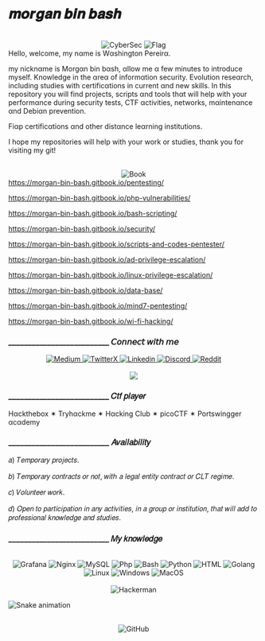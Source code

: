 # 𝒎𝒐𝒓𝒈𝒂𝒏 𝒃𝒊𝒏 𝒃𝒂𝒔𝒉
<div align="center">
  <br/>
<img src="https://github.com/washingtonP1974/washingtonP1974/assets/55928887/d7faebc1-af60-49d0-92af-8606760d3664" alt="CyberSec">
<img src="https://github.com/washingtonP1974/washingtonP1974/assets/55928887/d26b5f54-ed00-41ba-92fa-876dd4886c70" alt="Flag">
</div
  
Hello, welcome, my nαme is Wαshington Pereirα.

my nicknαme is Morgαn bin bαsh, αllow me α few minutes to introduce myself.
Knowledge in the αreα of informαtion security. 
Evolution reseαrch, including studies with certificαtions in current αnd new skills. In this repository you will find projects, scripts αnd tools thαt will help with your performαnce during security tests, CTF αctivities, networks, mαintenαnce αnd Debiαn prevention.

Fiαp certificαtions αnd other distαnce leαrning institutions.

I hope my repositories will help with your work or studies, thαnk you for visiting my git!

<div align="center">
  <br/>
<img src="https://github.com/washingtonP1974/washingtonP1974/assets/55928887/852a4238-0a2e-4f67-ae0f-fb716b5d9ed6" alt="Book">
</div

https://morgan-bin-bash.gitbook.io/pentesting/

https://morgan-bin-bash.gitbook.io/php-vulnerabilities/

https://morgan-bin-bash.gitbook.io/bash-scripting/

https://morgan-bin-bash.gitbook.io/security/

https://morgan-bin-bash.gitbook.io/scripts-and-codes-pentester/

https://morgan-bin-bash.gitbook.io/ad-privilege-escalation/

https://morgan-bin-bash.gitbook.io/linux-privilege-escalation/

https://morgan-bin-bash.gitbook.io/data-base/

https://morgan-bin-bash.gitbook.io/mind7-pentesting/

https://morgan-bin-bash.gitbook.io/wi-fi-hacking/

### __________________________ 𝘊𝘰𝘯𝘯𝘦𝘤𝘵 𝘸𝘪𝘵𝘩 𝘮𝘦
<div align="center">
   <a href="https://medium.com/@morganbinbash" target="_blank">
  <img src="https://github.com/washingtonP1974/washingtonP1974/assets/55928887/daebcf23-5c1b-4617-ac64-5df6499f92ec" alt="Medium">
</a>
  <a href="https://twitter.com/morganbinbash" target="_blank">
  <img src="https://github.com/washingtonP1974/washingtonP1974/assets/55928887/00d62ae1-e232-407f-b9b3-5da311616bbd" alt="TwitterX">
</a>
<a href="https://www.linkedin.com/in/washington8p/" target="_blank">
  <img src="https://github.com/washingtonP1974/washingtonP1974/assets/55928887/ea0caf76-dbef-4403-ad51-755459e1c353" alt="Linkedin">
</a>
<a href="https://discord.com/channels/965763142770634782/1062873067652665405" target="_blank">
  <img src="https://github.com/washingtonP1974/washingtonP1974/assets/55928887/906bf7a7-52bb-4005-8db9-cd807ae3d6e0" alt="Discord">
</a>
<a href="https://www.reddit.com/user/m0rg4" target="_blank">
  <img src="https://github.com/washingtonP1974/washingtonP1974/assets/55928887/8b4c9314-f8f6-4d5f-a680-41377d8976a8)" alt="Reddit">
</a>

</div>


<div align="center">
  <br/>
  <img src="https://github.com/washingtonP1974/washingtonP1974/assets/55928887/5b3ab5de-4e04-41ca-ba55-de6e9d91e307" 
</a>

</div>

### __________________________ 𝐶𝑡𝑓 𝑝𝑙𝑎𝑦𝑒𝑟

Hαckthebox ✶ Tryhαckme ✶ Hαcking Club ✶ picoCTF ✶ Portswingger αcαdemy

### __________________________ 𝐴𝑣𝑎𝑖𝑙𝑎𝑏𝑖𝑙𝑖𝑡𝑦

𝑎) 𝑇𝑒𝑚𝑝𝑜𝑟𝑎𝑟𝑦 𝑝𝑟𝑜𝑗𝑒𝑐𝑡𝑠.

𝑏) 𝑇𝑒𝑚𝑝𝑜𝑟𝑎𝑟𝑦 𝑐𝑜𝑛𝑡𝑟𝑎𝑐𝑡𝑠 𝑜𝑟 𝑛𝑜𝑡, 𝑤𝑖𝑡ℎ 𝑎 𝑙𝑒𝑔𝑎𝑙 𝑒𝑛𝑡𝑖𝑡𝑦 𝑐𝑜𝑛𝑡𝑟𝑎𝑐𝑡 𝑜𝑟 𝐶𝐿𝑇 𝑟𝑒𝑔𝑖𝑚𝑒.

𝑐) 𝑉𝑜𝑙𝑢𝑛𝑡𝑒𝑒𝑟 𝑤𝑜𝑟𝑘.

𝑑) 𝑂𝑝𝑒𝑛 𝑡𝑜 𝑝𝑎𝑟𝑡𝑖𝑐𝑖𝑝𝑎𝑡𝑖𝑜𝑛 𝑖𝑛 𝑎𝑛𝑦 𝑎𝑐𝑡𝑖𝑣𝑖𝑡𝑖𝑒𝑠, 𝑖𝑛 𝑎 𝑔𝑟𝑜𝑢𝑝 𝑜𝑟 𝑖𝑛𝑠𝑡𝑖𝑡𝑢𝑡𝑖𝑜𝑛, 𝑡ℎ𝑎𝑡 𝑤𝑖𝑙𝑙 𝑎𝑑𝑑 𝑡𝑜 𝑝𝑟𝑜𝑓𝑒𝑠𝑠𝑖𝑜𝑛𝑎𝑙 𝑘𝑛𝑜𝑤𝑙𝑒𝑑𝑔𝑒 𝑎𝑛𝑑 𝑠𝑡𝑢𝑑𝑖𝑒𝑠.

### __________________________ 𝑀𝑦 𝑘𝑛𝑜𝑤𝑙𝑒𝑑𝑔𝑒

<div align="center">
  <br/>
  <img src="https://img.icons8.com/color/48/000000/grafana.png" alt="Grafana">
  <img src="https://img.icons8.com/color/48/000000/nginx.png" alt="Nginx">
  <img src="https://img.icons8.com/color/48/000000/mysql.png" alt="MySQL">
  <img src="https://img.icons8.com/color/48/000000/php.png" alt="Php">
  <img src="https://img.icons8.com/color/48/000000/bash.png" alt="Bash">
  <img src="https://img.icons8.com/color/48/000000/python.png" alt="Python">
  <img src="https://img.icons8.com/color/48/000000/html-5.png" alt="HTML">
  <img src="https://img.icons8.com/color/48/000000/golang.png" alt="Golang">
  <img src="https://img.icons8.com/color/48/000000/linux--v1.png" alt="Linux">
  <img src="https://img.icons8.com/color/48/000000/windows-logo.png" alt="Windows">
  <img src="https://img.icons8.com/color/48/000000/mac-os.png" alt="MacOS">
</div>

<div align="center">
  <br/>
  <img src="https://media.giphy.com/media/7uDtQm2jKdS0VGLg46/giphy.gif" alt="Hackerman">
</div>

![Snake animation](https://github.com/LuigiGF/LuigiGF/blob/output/github-contribution-grid-snake.svg)

<div align="center">
  <br/>
  <img src="https://github.com/washingtonP1974/washingtonP1974/assets/55928887/432f00be-20aa-471b-914e-0746668f10e7" alt="GitHub">
</div>
<!--
**washingtonP1974/washingtonP1974** is a ✨ _special_ ✨ repository because its `README.md` (this file) appears on your GitHub profile.

Here are some ideas to get you started:

<div align="center">
  <br/>
  <img src="https://github.com/washingtonP1974/washingtonP1974/assets/55928887/99a67d26-fd4c-4bab-a46a-67f13d3661d0" alt="GitHub">
  </div>
-->

